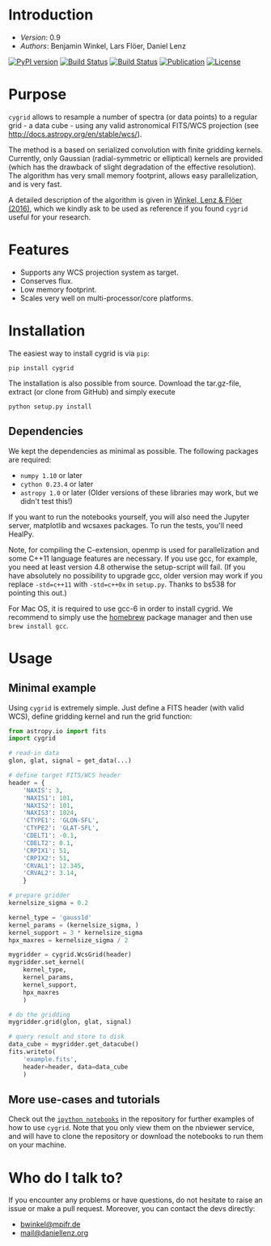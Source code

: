 # Introduction #

- *Version*: 0.9
- *Authors*: Benjamin Winkel, Lars Flöer, Daniel Lenz

[![PyPI version](https://img.shields.io/pypi/v/cygrid.svg)](https://pypi.python.org/pypi/cygrid)
[![Build Status](https://travis-ci.org/bwinkel/cygrid.svg?branch=master)](https://travis-ci.org/bwinkel/cygrid)
[![Build Status](https://ci.appveyor.com/api/projects/status/4i0d6uy6ts5jkj5ax3cs/branch/master?svg=true)](https://ci.appveyor.com/project/bwinkel/cygrid/branch/master)
[![Publication](http://img.shields.io/badge/arXiv-1604.06667-blue.svg)](http://arxiv.org/abs/1604.06667)
[![License](https://img.shields.io/badge/license-GPL-blue.svg)](https://www.github.com/bwinkel/cygrid/blob/master/COPYING)
<!---[![PyPI downloads](https://img.shields.io/pypi/dm/cygrid.svg)](https://pypi.python.org/pypi/cygrid)--->

# Purpose #

`cygrid` allows to resample a number of spectra (or data points) to a regular
grid - a data cube - using any valid astronomical FITS/WCS projection (see
http://docs.astropy.org/en/stable/wcs/).

The method is a based on serialized convolution with finite gridding kernels.
Currently, only Gaussian (radial-symmetric or elliptical) kernels are provided
(which has the drawback of slight degradation of the effective resolution). The
algorithm has very small memory footprint, allows easy parallelization, and is
very fast.

A detailed description of the algorithm is given in [Winkel, Lenz & Flöer
(2016)](http://adsabs.harvard.edu/abs/2016A%26A...591A..12W), which we kindly
ask to be used as reference if you found `cygrid` useful for your research.

# Features #

* Supports any WCS projection system as target.
* Conserves flux.
* Low memory footprint.
* Scales very well on multi-processor/core platforms.

# Installation #

The easiest way to install cygrid is via `pip`:

```
pip install cygrid
```

The installation is also possible from source. Download the tar.gz-file, extract (or clone from GitHub) and simply execute

```
python setup.py install
```

## Dependencies ##

We kept the dependencies as minimal as possible. The following packages are
required:
* `numpy 1.10` or later
* `cython 0.23.4` or later
* `astropy 1.0` or later
(Older versions of these libraries may work, but we didn't test this!)

If you want to run the notebooks yourself, you will also need the Jupyter
server, matplotlib and wcsaxes packages. To run the tests, you'll need HealPy.

Note, for compiling the C-extension, openmp is used for parallelization and
some C++11 language features are necessary. If you use gcc, for example, you
need at least version 4.8 otherwise the setup-script will fail. (If you have
absolutely no possibility to upgrade gcc, older version may work if you replace
`-std=c++11` with `-std=c++0x` in `setup.py`. Thanks to bs538 for pointing this
out.)

For Mac OS, it is required to use gcc-6 in order to install cygrid. We
recommend to simply use the [homebrew](http://brew.sh) package manager and then
use `brew install gcc`.

# Usage #

## Minimal example ##

Using `cygrid` is extremely simple. Just define a FITS header (with valid WCS),
define gridding kernel and run the grid function:

```python
from astropy.io import fits
import cygrid

# read-in data
glon, glat, signal = get_data(...)

# define target FITS/WCS header
header = {
    'NAXIS': 3,
    'NAXIS1': 101,
    'NAXIS2': 101,
    'NAXIS3': 1024,
    'CTYPE1': 'GLON-SFL',
    'CTYPE2': 'GLAT-SFL',
    'CDELT1': -0.1,
    'CDELT2': 0.1,
    'CRPIX1': 51,
    'CRPIX2': 51,
    'CRVAL1': 12.345,
    'CRVAL2': 3.14,
    }

# prepare gridder
kernelsize_sigma = 0.2

kernel_type = 'gauss1d'
kernel_params = (kernelsize_sigma, )
kernel_support = 3 * kernelsize_sigma
hpx_maxres = kernelsize_sigma / 2

mygridder = cygrid.WcsGrid(header)
mygridder.set_kernel(
    kernel_type,
    kernel_params,
    kernel_support,
    hpx_maxres
    )

# do the gridding
mygridder.grid(glon, glat, signal)

# query result and store to disk
data_cube = mygridder.get_datacube()
fits.writeto(
    'example.fits',
    header=header, data=data_cube
    )
```

## More use-cases and tutorials ##

Check out the [`ipython notebooks`](http://nbviewer.jupyter.org/github/bwinkel/cygrid/blob/master/notebooks/index.ipynb) in the repository for further
examples of how to use `cygrid`. Note that you only view them on the nbviewer
service, and will have to clone the repository or download the notebooks to run
them on your machine.

# Who do I talk to? #

If you encounter any problems or have questions, do not hesitate to raise an
issue or make a pull request. Moreover, you can contact the devs directly:

* <bwinkel@mpifr.de>
* <mail@daniellenz.org>
